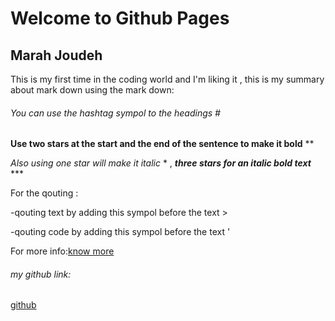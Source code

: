 # Welcome to Github Pages

## Marah Joudeh

This is my first time in the coding world and I'm liking it , this is my summary about mark down using the mark down:


###### You can use the hashtag sympol to  the headings \#

**Use two stars  at the start and the end of the sentence to make it bold** \**

*Also using one star will make it italic* \* ,  ***three stars for an italic bold text*** \***

For the qouting :

-qouting text by adding this sympol before the text \>

-qouting code by adding this sympol before the text \'

For more info:[know more](https://help.github.com/en/github/writing-on-github/basic-writing-and-formatting-syntax)

###### my github link:
[github](https://github.com/mrsmarah)
